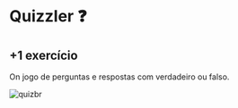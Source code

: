 # Quizzler ❓

## +1 exercício

On jogo de perguntas e respostas com verdadeiro ou falso.

![quizbr](https://user-images.githubusercontent.com/47014385/59565148-f16aaa80-9025-11e9-928a-1d479786955f.png)

